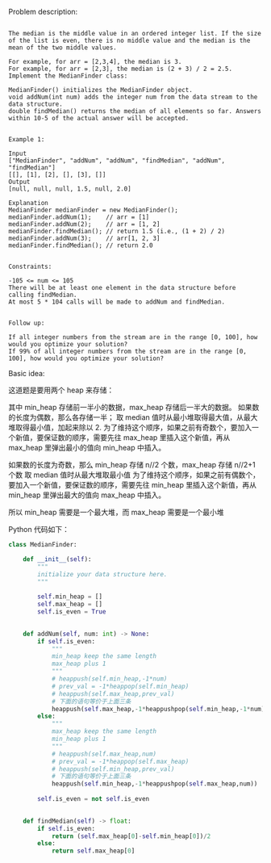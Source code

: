 
Problem description:

```

The median is the middle value in an ordered integer list. If the size of the list is even, there is no middle value and the median is the mean of the two middle values.

For example, for arr = [2,3,4], the median is 3.
For example, for arr = [2,3], the median is (2 + 3) / 2 = 2.5.
Implement the MedianFinder class:

MedianFinder() initializes the MedianFinder object.
void addNum(int num) adds the integer num from the data stream to the data structure.
double findMedian() returns the median of all elements so far. Answers within 10-5 of the actual answer will be accepted.
 

Example 1:

Input
["MedianFinder", "addNum", "addNum", "findMedian", "addNum", "findMedian"]
[[], [1], [2], [], [3], []]
Output
[null, null, null, 1.5, null, 2.0]

Explanation
MedianFinder medianFinder = new MedianFinder();
medianFinder.addNum(1);    // arr = [1]
medianFinder.addNum(2);    // arr = [1, 2]
medianFinder.findMedian(); // return 1.5 (i.e., (1 + 2) / 2)
medianFinder.addNum(3);    // arr[1, 2, 3]
medianFinder.findMedian(); // return 2.0
 

Constraints:

-105 <= num <= 105
There will be at least one element in the data structure before calling findMedian.
At most 5 * 104 calls will be made to addNum and findMedian.
 

Follow up:

If all integer numbers from the stream are in the range [0, 100], how would you optimize your solution?
If 99% of all integer numbers from the stream are in the range [0, 100], how would you optimize your solution?

```

Basic idea:

这道题是要用两个 heap 来存储：

其中 min_heap 存储前一半小的数据，max_heap 存储后一半大的数据。
如果数的长度为偶数，那么各存储一半；
取 median 值时从最小堆取得最大值，从最大堆取得最小值，加起来除以 2.
为了维持这个顺序，如果之前有奇数个，要加入一个新值，要保证数的顺序，需要先往 max_heap
里插入这个新值，再从 max_heap 里弹出最小的值向 min_heap 中插入。

如果数的长度为奇数，那么 min_heap 存储 n//2 个数，max_heap 存储 n//2+1 个数
取 median 值时从最大堆取最小值
为了维持这个顺序，如果之前有偶数个，要加入一个新值，要保证数的顺序，需要先往 min_heap
里插入这个新值，再从 min_heap 里弹出最大的值向 max_heap 中插入。

所以 min_heap 需要是一个最大堆，而 max_heap 需要是一个最小堆

Python 代码如下：

```Python
class MedianFinder:

    def __init__(self):
        """
        initialize your data structure here.
        """
        
        self.min_heap = []
        self.max_heap = []
        self.is_even = True
        

    def addNum(self, num: int) -> None:
        if self.is_even:
            """
            min_heap keep the same length
            max_heap plus 1
            """
            # heappush(self.min_heap,-1*num)
            # prev_val = -1*heappop(self.min_heap)
            # heappush(self.max_heap,prev_val)
            # 下面的语句等价于上面三条
            heappush(self.max_heap,-1*heappushpop(self.min_heap,-1*num))
        else:
            """
            max_heap keep the same length
            min_heap plus 1
            """
            # heappush(self.max_heap,num)
            # prev_val = -1*heappop(self.max_heap)
            # heappush(self.min_heap,prev_val)
            # 下面的语句等价于上面三条
            heappush(self.min_heap,-1*heappushpop(self.max_heap,num))
        
        self.is_even = not self.is_even
        

    def findMedian(self) -> float:
        if self.is_even:
            return (self.max_heap[0]-self.min_heap[0])/2
        else:
            return self.max_heap[0]

```

